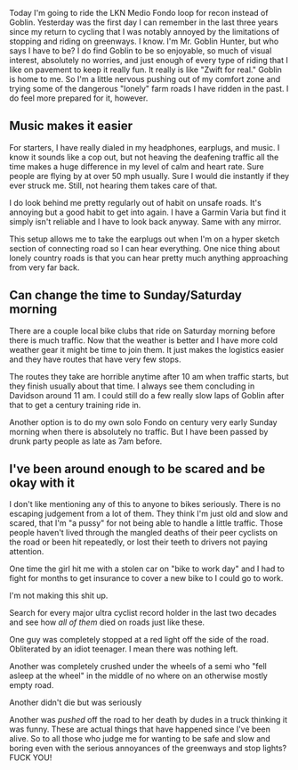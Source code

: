 Today I'm going to ride the LKN Medio Fondo loop for recon instead of Goblin. Yesterday was the first day I can remember in the last three years since my return to cycling that I was notably annoyed by the limitations of stopping and riding on greenways. I know. I'm Mr. Goblin Hunter, but who says I have to be? I do find Goblin to be so enjoyable, so much of visual interest, absolutely no worries, and just enough of every type of riding that I like on pavement to keep it really fun. It really is like "Zwift for real." Goblin is home to me. So I'm a little nervous pushing out of my comfort zone and trying some of the dangerous "lonely" farm roads I have ridden in the past. I do feel more prepared for it, however.
## Music makes it easier

For starters, I have really dialed in my headphones, earplugs, and music. I know it sounds like a cop out, but not heaving the deafening traffic all the time makes a huge difference in my level of calm and heart rate. Sure people are flying by at over 50 mph usually. Sure I would die instantly if they ever struck me. Still, not hearing them takes care of that.

I do look behind me pretty regularly out of habit on unsafe roads. It's annoying but a good habit to get into again. I have a Garmin Varia but find it simply isn't reliable and I have to look back anyway. Same with any mirror.

This setup allows me to take the earplugs out when I'm on a hyper sketch section of connecting road so I can hear everything. One nice thing about lonely country roads is that you can hear pretty much anything approaching from very far back.
## Can change the time to Sunday/Saturday morning

There are a couple local bike clubs that ride on Saturday morning before there is much traffic. Now that the weather is better and I have more cold weather gear it might be time to join them. It just makes the logistics easier and they have routes that have very few stops.

The routes they take are horrible anytime after 10 am when traffic starts, but they finish usually about that time. I always see them concluding in Davidson around 11 am.  I could still do a few really slow laps of Goblin after that to get a century training ride in.

Another option is to do my own solo Fondo on century very early Sunday morning when there is absolutely no traffic. But I have been passed by drunk party people as late as 7am before.

## I've been around enough to be scared and be okay with it

I don't like mentioning any of this to anyone to bikes seriously. There is no escaping judgement from a lot of them. They think I'm just old and slow and scared, that I'm "a pussy" for not being able to handle a little traffic. Those people haven't lived through the mangled deaths of their peer cyclists on the road or been hit repeatedly, or lost their teeth to drivers not paying attention. 

One time the girl hit me with a stolen car on "bike to work day" and I had to fight for months to get insurance to cover a new bike to I could go to work. 

I'm not making this shit up. 

Search for every major ultra cyclist record holder in the last two decades and see how _all of them_ died on roads just like these.

One guy was completely stopped at a red light off the side of the road. Obliterated by an idiot teenager. I mean there was nothing left. 

Another was completely crushed under the wheels of a semi who "fell asleep at the wheel" in the middle of no where on an otherwise mostly empty road. 

Another didn't die but was seriously

Another was _pushed_ off the road to her death by dudes in a truck thinking it was funny. These are actual things that have happened since I've been alive. So to all those who judge me for wanting to be safe and slow and boring even with the serious annoyances of the greenways and stop lights? FUCK YOU!


